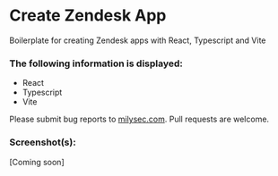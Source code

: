 # Create Zendesk App

Boilerplate for creating Zendesk apps with React, Typescript and Vite

### The following information is displayed:

* React
* Typescript
* Vite

Please submit bug reports to [milysec.com](https://milysec.com). Pull requests are welcome.

### Screenshot(s):
[Coming soon]

